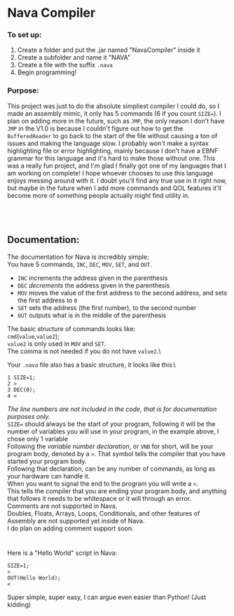 # Nava Compiler

### To set up:
1. Create a folder and put the .jar named "NavaCompiler" inside it
2. Create a subfolder and name it "NAVA"
3. Create a file with the suffix `.nava`
4. Begin programming!

### Purpose:
This project was just to do the absolute simpliest compiler I could do, so I made an assembly mimic, it only has 5 commands (6 if you count `SIZE=`).
I plan on adding more in the future, such as `JMP`, the only reason I don't have `JMP` in the V1.0 is because I couldn't figure out how to get the `BufferedReader` to go back to the start of the file without causing a ton of issues and making the language slow.
I probably won't make a syntax highlighting file or error highlighting, mainly because I don't have a EBNF grammar for this language and it's hard to make those without one. 
This was a really fun project, and I'm glad I finally got one of my languages that I am working on complete!
I hope whoever chooses to use this language enjoys messing around with it.
I doubt you'll find any true use in it right now, but maybe in the future when I add more commands and QOL features it'll become more of something people actually might find utility in.
<br/>
<br/>
<br/>
<br/>
## Documentation:

The documentation for Nava is incredibly simple:\
You have 5 commands, `INC`, `DEC`, `MOV`, `SET`, and `OUT`.
- `INC` increments the address given in the parenthesis
- `DEC` *decrements* the address given in the parenthesis
- `MOV` moves the value of the first address to the second address, and sets the first address to `0`
- `SET` sets the address (the first number), to the second number
- `OUT` outputs what is in the middle of the parenthesis

The basic structure of commands looks like:\
`cmd`(`value`,`value2`);\
`value2` is only used in `MOV` and `SET`.\
The comma is not needed if you do not have `value2`.\

Your `.nava` file also has a basic structure, it looks like this:\
```
1 SIZE=1;
2 >
3 DEC(0);
4 <
```
*The line numbers are not included in the code, that is for documentation purposes only.* \
`SIZE=` should always be the start of your program, following it will be the number of variables you will use in your program, in the example above, I chose only 1 variable\
Following the *variable number declaration*, or `VNB` for short, will be your program body, denoted by a `>`. That symbol tells the compiler that you have started your program body.\
Following that declaration, can be any number of commands, as long as your hardware can handle it.\
When you want to signal the end to the program you will write a `<`.\
This tells the compiler that you are ending your program body, and anything that follows it needs to be whitespace or it will through an error.\
Comments are not supported in Nava.\
Doubles, Floats, Arrays, Loops, Conditionals, and other features of Assembly are not supported yet inside of Nava.\
I do plan on adding comment support soon.
# 
Here is a "Hello World" script in Nava:
```
SIZE=1;
>
OUT(Hello World);
<
```
Super simple, super easy, I can argue even easier than Python! (Just kidding)
